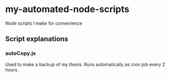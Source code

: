 # my-automated-node-scripts
Node scripts I make for convenience

## Script explanations
### autoCopy.js
Used to make a backup of my thesis. Runs automatically as cron job every 2 hours.
